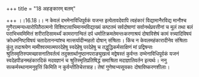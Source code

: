 +++
title = "18 अहङ्कारम् बलम्"

+++
।।16.18।। न केवलं दभमेनाविधिपूर्वकं यजन्त इत्येतावदेवापि त्वहंकारं
विद्यामानैरविद्य मानौश्च गुणैरात्मन्यध्यारोपितैरात्मनो
विशिष्टत्वाभिमानमविद्याख्यं कष्टतमं सर्वदोषाणां सर्वानर्थप्रवत्तीनां च
मूलं तथा बलं पराभिभवमिमित्तं शरीरादिसामर्थ्यं कामरागान्वितं दर्प
धर्मातिक्रमतेमन्तःकरणाश्रयं दोषाविशेषं कामं स्त्र्यादिविषयं
क्रोधमनिष्टविषयं चतादेतानन्यांश्च मात्सर्यादीन्महतो दोषान् संश्रिताः।
किंच न केवलमहंकारादीनेव संश्रिताः कुंतु तदाश्रयेण मामीश्वरमात्मपरदेहेषु
स्वदेहेषु परदेहेषु च तद्धुद्धिकर्मसाक्षिणं मां प्रद्विषन्तः
श्रुतिस्मृतिरुपमच्छासनातिवर्तत्वं तदुक्तार्थानुष्ठानपराङ्युखत्वं
मद्वेषस्तं कुर्वन्तः दम्भेनाविधिपूर्वकं यजनं स्वदेहपीडनमहंकारदिकं
मदवज्ञानं च श्रुतिस्मृतिप्रतिषिद्धं समाश्रिता मदाज्ञातिवर्तन इत्यर्थः।
ननु सत्कर्मस्थानामनुवृत्तिं किमिति न कुर्वन्तीतिचेत्तत्राह। तेषां
गुणेष्वभ्यसूयकाः दोषाविष्करणशीलाः।
